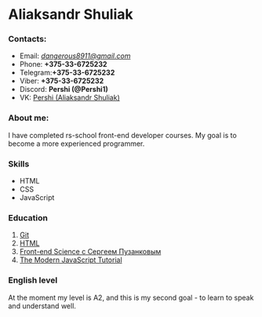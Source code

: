 # Aliaksandr Shuliak

### Contacts:

- Email:   *dangerous8911@gmail.com*
- Phone:   **+375-33-6725232**
- Telegram:**+375-33-6725232**
- Viber:   **+375-33-6725232**
- Discord: **Pershi (@Pershi1)**
- VK:     [Pershi (Aliaksandr Shuliak)](https://vk.com/pershii)

### About me:

I have completed rs-school front-end developer courses. My goal is to become a more experienced programmer.

### Skills

* HTML
* CSS
* JavaScript
    
### Education

1. [Git](https://git-scm.com/book/ru/v2)
2. [HTML](https://www.w3schools.com/html/default.asp)
3. [Front-end Science c Сергеем Пузанковым](https://www.youtube.com/channel/UCmI5YBB9KJ0xLtFtgBX8rfw)
4. [The Modern JavaScript Tutorial](https://learn.javascript.ru/)

### English level

At the moment my level is A2, and this is my second goal - to learn to speak and understand well. 
